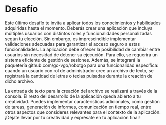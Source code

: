 Desafío 
========
Este último desafío te invita a aplicar todos los conocimientos y habilidades adquiridas hasta el momento. Deberás crear una aplicación que incluya múltiples usuarios con distintos roles y funcionalidades personalizadas según tu elección. Sin embargo, es imprescindible implementar validaciones adecuadas para garantizar el acceso seguro a estas funcionalidades.
La aplicación debe ofrecer la posibilidad de cambiar entre usuarios sin necesidad de detener su ejecución. Para ello, se requerirá un sistema eficiente de gestión de sesiones.
Además, se integrará la paquetería github.com/go-vgo/robotgo para una funcionalidad específica: cuando un usuario con rol de administrador cree un archivo de texto, se registrará la cantidad de letras o teclas pulsadas durante la creación de dicho archivo. 

La entrada de texto para la creación del archivo se realizará a través de la consola.
El resto del desarrollo de la aplicación queda abierto a tu creatividad. Puedes implementar características adicionales, como gestión de tareas, generación de informes, comunicación en tiempo real, entre otros aspectos que consideres relevantes para el contexto de la aplicación. ¡Déjate llevar por tu creatividad y exprésate en tu aplicación final!
